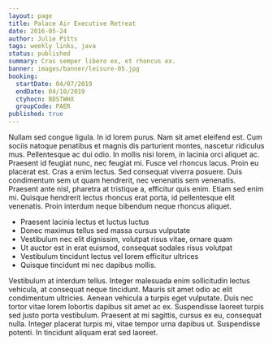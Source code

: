 ```yaml
---
layout: page
title: Palace Air Executive Retreat
date: 2016-05-24
author: Julie Pitts
tags: weekly links, java
status: published
summary: Cras semper libero ex, et rhoncus ex.
banner: images/banner/leisure-05.jpg
booking:
  startDate: 04/07/2019
  endDate: 04/10/2019
  ctyhocn: BDSTWHX
  groupCode: PAER
published: true
---
```

Nullam sed congue ligula. In id lorem purus. Nam sit amet eleifend est. Cum sociis natoque penatibus et magnis dis parturient montes, nascetur ridiculus mus. Pellentesque ac dui odio. In mollis nisi lorem, in lacinia orci aliquet ac. Praesent id feugiat nunc, nec feugiat mi. Fusce vel rhoncus lacus. Proin eu placerat est. Cras a enim lectus. Sed consequat viverra posuere. Duis condimentum sem ut quam hendrerit, nec venenatis sem venenatis. Praesent ante nisl, pharetra at tristique a, efficitur quis enim. Etiam sed enim mi. Quisque hendrerit lectus rhoncus erat porta, id pellentesque elit venenatis. Proin interdum neque bibendum neque rhoncus aliquet.

* Praesent lacinia lectus et luctus luctus
* Donec maximus tellus sed massa cursus vulputate
* Vestibulum nec elit dignissim, volutpat risus vitae, ornare quam
* Ut auctor est in erat euismod, consequat sodales risus volutpat
* Vestibulum tincidunt lectus vel lorem efficitur ultrices
* Quisque tincidunt mi nec dapibus mollis.

Vestibulum at interdum tellus. Integer malesuada enim sollicitudin lectus vehicula, at consequat neque tincidunt. Mauris sit amet odio ac elit condimentum ultricies. Aenean vehicula a turpis eget vulputate. Duis nec tortor vitae lorem lobortis dapibus sit amet ac ex. Suspendisse laoreet turpis sed justo porta vestibulum. Praesent at mi sagittis, cursus ex eu, consequat nulla. Integer placerat turpis mi, vitae tempor urna dapibus ut. Suspendisse potenti. In tincidunt aliquam erat sed laoreet.
